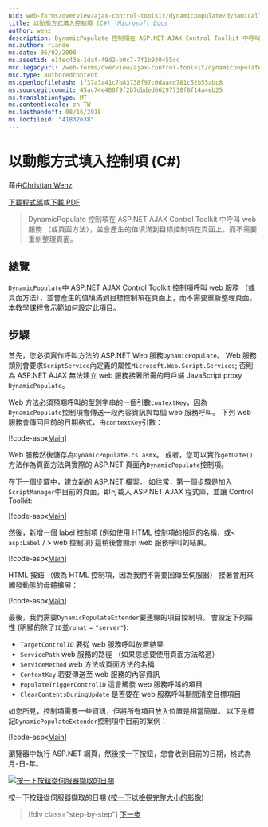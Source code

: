 ```yaml
---
uid: web-forms/overview/ajax-control-toolkit/dynamicpopulate/dynamically-populating-a-control-cs
title: 以動態方式填入控制項 (C#) |Microsoft Docs
author: wenz
description: DynamicPopulate 控制項在 ASP.NET AJAX Control Toolkit 中呼叫 web 服務 （或頁面方法），並會產生的值填滿至 t 的目標控制項...
ms.author: riande
ms.date: 06/02/2008
ms.assetid: e1fec43e-1daf-49d2-b0c7-7f1b930455cc
msc.legacyurl: /web-forms/overview/ajax-control-toolkit/dynamicpopulate/dynamically-populating-a-control-cs
msc.type: authoredcontent
ms.openlocfilehash: 1f37a3a41c7b83738f97c0daacd781c52b55abc8
ms.sourcegitcommit: 45ac74e400f9f2b7dbded66297730f6f14a4eb25
ms.translationtype: MT
ms.contentlocale: zh-TW
ms.lasthandoff: 08/16/2018
ms.locfileid: "41832638"
---
```

<a name="dynamically-populating-a-control-c"></a>以動態方式填入控制項 (C#)
====================
藉由[Christian Wenz](https://github.com/wenz)

[下載程式碼](http://download.microsoft.com/download/d/8/f/d8f2f6f9-1b7c-46ad-9252-e1fc81bdea3e/dynamicpopulate0.cs.zip)或[下載 PDF](http://download.microsoft.com/download/b/6/a/b6ae89ee-df69-4c87-9bfb-ad1eb2b23373/dynamicpopulate0CS.pdf)

> DynamicPopulate 控制項在 ASP.NET AJAX Control Toolkit 中呼叫 web 服務 （或頁面方法），並會產生的值填滿到目標控制項在頁面上，而不需要重新整理頁面。


## <a name="overview"></a>總覽

`DynamicPopulate`中 ASP.NET AJAX Control Toolkit 控制項呼叫 web 服務 （或頁面方法），並會產生的值填滿到目標控制項在頁面上，而不需要重新整理頁面。 本教學課程會示範如何設定此項目。

## <a name="steps"></a>步驟

首先，您必須實作呼叫方法的 ASP.NET Web 服務`DynamicPopulate`。 Web 服務類別會要求`ScriptService`內定義的屬性`Microsoft.Web.Script.Services`; 否則為 ASP.NET AJAX 無法建立 web 服務接著所需的用戶端 JavaScript proxy `DynamicPopulate`。

Web 方法必須預期呼叫的型別字串的一個引數`contextKey`，因為`DynamicPopulate`控制項會傳送一段內容資訊與每個 web 服務呼叫。 下列 web 服務會傳回目前的日期格式，由`contextKey`引數：

[!code-aspx[Main](dynamically-populating-a-control-cs/samples/sample1.aspx)]

Web 服務然後儲存為`DynamicPopulate.cs.asmx`。 或者，您可以實作`getDate()`方法作為頁面方法與實際的 ASP.NET 頁面內`DynamicPopulate`控制項。

在下一個步驟中，建立新的 ASP.NET 檔案。 如往常，第一個步驟是加入`ScriptManager`中目前的頁面，即可載入 ASP.NET AJAX 程式庫，並讓 Control Toolkit:

[!code-aspx[Main](dynamically-populating-a-control-cs/samples/sample2.aspx)]

然後，新增一個 label 控制項 (例如使用 HTML 控制項的相同的名稱，或&lt; `asp:Label`  / &gt; web 控制項) 這稍後會顯示 web 服務呼叫的結果。

[!code-aspx[Main](dynamically-populating-a-control-cs/samples/sample3.aspx)]

HTML 按鈕 （做為 HTML 控制項，因為我們不需要回傳至伺服器） 接著會用來觸發動態的母體擴展：

[!code-aspx[Main](dynamically-populating-a-control-cs/samples/sample4.aspx)]

最後，我們需要`DynamicPopulateExtender`要連線的項目控制項。 會設定下列屬性 (明顯的除了`ID`並`runat` = `"server"`):

- `TargetControlID` 要從 web 服務呼叫放置結果
- `ServicePath` web 服務的路徑 （如果您想要使用頁面方法略過）
- `ServiceMethod` web 方法或頁面方法的名稱
- `ContextKey` 若要傳送至 web 服務的內容資訊
- `PopulateTriggerControlID` 這會觸發 web 服務呼叫的項目
- `ClearContentsDuringUpdate` 是否要在 web 服務呼叫期間清空目標項目

如您所見，控制項需要一些資訊，但將所有項目放入位置是相當簡單。 以下是標記`DynamicPopulateExtender`控制項中目前的案例：

[!code-aspx[Main](dynamically-populating-a-control-cs/samples/sample5.aspx)]

瀏覽器中執行 ASP.NET 網頁，然後按一下按鈕，您會收到目前的日期，格式為月-日-年。


[![按一下按鈕從伺服器擷取的日期](dynamically-populating-a-control-cs/_static/image2.png)](dynamically-populating-a-control-cs/_static/image1.png)

按一下按鈕從伺服器擷取的日期 ([按一下以檢視完整大小的影像](dynamically-populating-a-control-cs/_static/image3.png))

> [!div class="step-by-step"]
> [下一步](dynamically-populating-a-control-using-javascript-code-cs.md)
